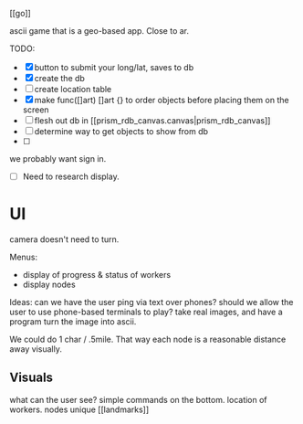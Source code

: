 [[go]]

ascii game that is a geo-based app. Close to ar.

TODO:
- [x] button to submit your long/lat, saves to db
- [x] create the db
- [ ] create location table
- [x] make func([]art) []art {} to order objects before placing them on the screen
- [ ] flesh out db in [[prism_rdb_canvas.canvas|prism_rdb_canvas]] 
- [ ] determine way to get objects to show from db
- [ ] 


we probably want sign in.

- [ ] Need to research display.
# UI

camera doesn't need to turn.

Menus:
- display of progress & status of workers
- display nodes


Ideas:
can we have the user ping via text over phones?
should we allow the user to use phone-based terminals to play? 
take real images, and have a program turn the image into ascii.

We could do 1 char / .5mile. That way each node is a reasonable distance away visually. 

## Visuals

what can the user see?
simple commands on the bottom.
location of workers.
nodes
unique [[landmarks]]
